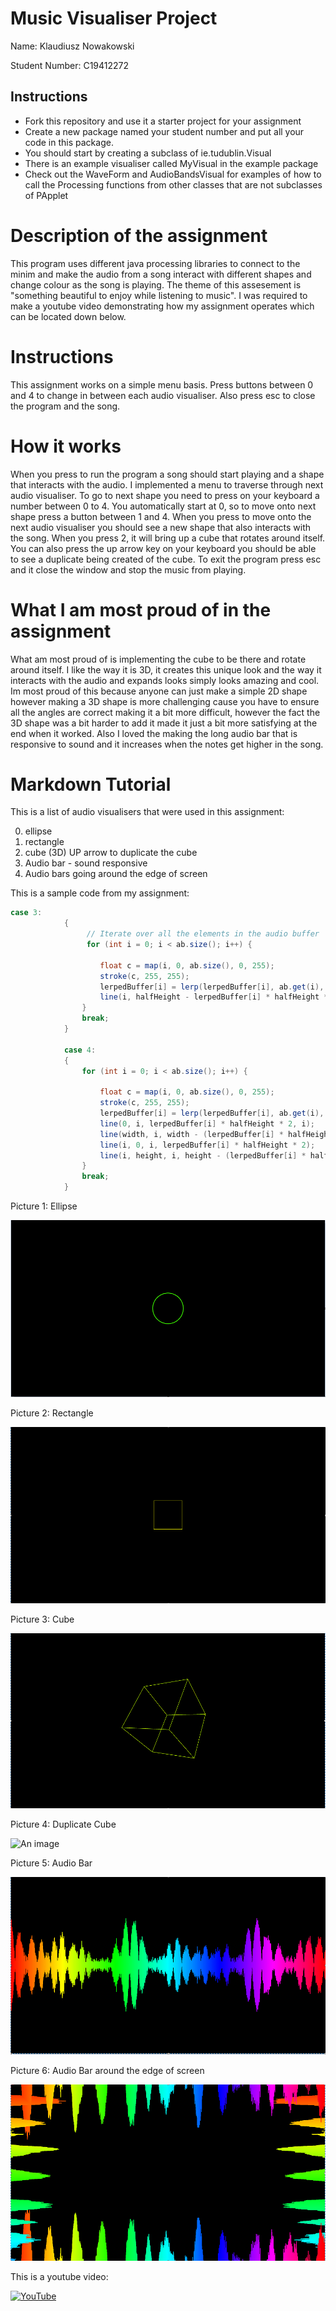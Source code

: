 # Music Visualiser Project

Name: Klaudiusz Nowakowski

Student Number: C19412272

## Instructions
- Fork this repository and use it a starter project for your assignment
- Create a new package named your student number and put all your code in this package.
- You should start by creating a subclass of ie.tudublin.Visual
- There is an example visualiser called MyVisual in the example package
- Check out the WaveForm and AudioBandsVisual for examples of how to call the Processing functions from other classes that are not subclasses of PApplet

# Description of the assignment
This program uses different java processing libraries to connect to the minim and make the audio from a song interact with different shapes and change colour as the song is playing. The theme of this assesement is "something beautiful to enjoy while listening to music". I was required to make a youtube video demonstrating how my assignment operates which can be located down below.

# Instructions
This assignment works on a simple menu basis. Press buttons between 0 and 4 to change in between each audio visualiser. Also press esc to close the program and the song.

# How it works
When you press to run the program a song should start playing and a shape that interacts with the audio. I implemented a menu to traverse through next audio visualiser. To go to next shape you need to press on your keyboard a number between 0 to 4. You automatically start at 0, so to move onto next shape press a button between 1 and 4. When you press to move onto the next audio visualiser you should see a new shape that also interacts with the song. When you press 2, it will bring up a cube that rotates around itself. You can also press the up arrow key on your keyboard you should be able to see a duplicate being created of the cube. To exit the program press esc and it close the window and stop the music from playing. 

# What I am most proud of in the assignment
What am most proud of is implementing the cube to be there and rotate around itself. I like the way it is 3D, it creates this unique look and the way it interacts with the audio and expands looks simply looks amazing and cool. Im most proud of this because anyone can just make a simple 2D shape however making a 3D shape is more challenging cause you have to ensure all the angles are correct making it a bit more difficult, however the fact the 3D shape was a bit harder to add it made it just a bit more satisfying at the end when it worked. Also I loved the making the long audio bar that is responsive to sound and it increases when the notes get higher in the song.

# Markdown Tutorial

This is a list of audio visualisers that were used in this assignment:

0. ellipse
1. rectangle
2. cube (3D) UP arrow to duplicate the cube
3. Audio bar - sound responsive
4. Audio bars going around the edge of screen





This is a sample code from my assignment:

```Java
case 3:
            {
                 // Iterate over all the elements in the audio buffer
                 for (int i = 0; i < ab.size(); i++) {

                    float c = map(i, 0, ab.size(), 0, 255);
                    stroke(c, 255, 255);
                    lerpedBuffer[i] = lerp(lerpedBuffer[i], ab.get(i), 0.1f);        
                    line(i, halfHeight - lerpedBuffer[i] * halfHeight * 2, i, halfHeight + lerpedBuffer[i] * halfHeight * 2);
                }        
                break;
            }

            case 4:
            {
                for (int i = 0; i < ab.size(); i++) {

                    float c = map(i, 0, ab.size(), 0, 255);
                    stroke(c, 255, 255);
                    lerpedBuffer[i] = lerp(lerpedBuffer[i], ab.get(i), 0.1f);        
                    line(0, i, lerpedBuffer[i] * halfHeight * 2, i);
                    line(width, i, width - (lerpedBuffer[i] * halfHeight * 2), i);
                    line(i, 0, i, lerpedBuffer[i] * halfHeight * 2);
                    line(i, height, i, height - (lerpedBuffer[i] * halfHeight * 2));
                }        
                break;
            } 
```



Picture 1: Ellipse

![circle.png](images/circle.png)

Picture 2: Rectangle

![An image](images/rect.png)

Picture 3: Cube

![An image](images/cube.png)

Picture 4: Duplicate Cube

![An image](images/cube2.png)

Picture 5: Audio Bar

![An image](images/audio1.png)

Picture 6: Audio Bar around the edge of screen

![An image](images/audio2.png)


This is a youtube video:

[![YouTube](http://img.youtube.com/vi/J2kHSSFA4NU/0.jpg)](https://www.youtube.com/watch?v=J2kHSSFA4NU)


